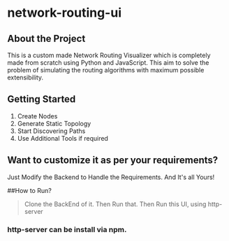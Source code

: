 # network-routing-ui

## About the Project
This is a custom made Network Routing Visualizer which is completely made from scratch using Python and JavaScript. This aim to solve the problem of simulating the routing algorithms with maximum possible extensibility.

## Getting Started
1. Create Nodes
2. Generate Static Topology
3. Start Discovering Paths
4. Use Additional Tools if required

## Want to customize it as per your requirements?
Just Modify the Backend to Handle the Requirements. And It's all Yours!

##How to Run?
> Clone the BackEnd of it. Then Run that.
> Then Run this UI, using http-server


### http-server can be install via npm.
